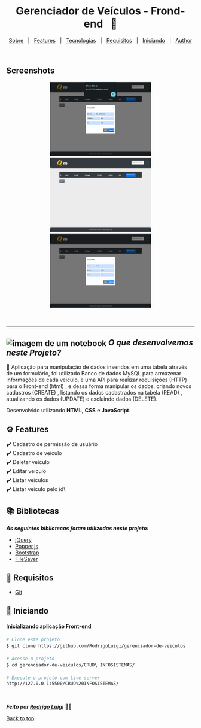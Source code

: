 # <h1 id="top" align="center">Gerenciador de Veículos - Frond-end &nbsp; 🚗</h1>

<p align="center">
  <a href="#sobre">Sobre</a> &#xa0; | &#xa0; 
  <a href="#gear-features">Features</a> &#xa0; | &#xa0;
  <a href="#books-bibliotecas">Tecnologias</a> &#xa0; | &#xa0;
  <a href="#-requisitos">Requisitos</a> &#xa0; | &#xa0;
  <a href="#checkered_flag-iniciando">Iniciando</a> &#xa0; | &#xa0;
  <a href="https://github.com/RodrigoLuigi" target="_blank">Author</a>
</p>

<br>

## Screenshots

<div align="center">
  <img src="assets/images/image.png" width="270px" height="200px">
  <img src="assets/images/image-1.png" width="270px" height="200px">
  <img src="assets/images/image-2.png" width="270px" height="200px">
</div>

<br><hr>

## <img id="sobre" src="https://imgur.com/VhTBbHg.png" alt="imagem de um notebook" align="center" width="30px"> _**O que desenvolvemos neste Projeto?**_

📌 Aplicação para manipulação de dados inseridos em uma tabela através de um formulário, foi utilizado Banco de dados MySQL para armazenar informações de cada veiculo, e uma API para realizar requisições (HTTP) para o Front-end (html) , e dessa forma manipular os dados, criando novos cadastros (CREATE) , listando os dados cadastrados na tabela (READ) , atualizando os dados (UPDATE) e excluindo dados (DELETE).

Desenvolvido utilizando **HTML**, **CSS** e **JavaScript**.

## :gear: Features

:heavy_check_mark: Cadastro de permissão de usuário\
:heavy_check_mark: Cadastro de veículo\
:heavy_check_mark: Deletar veículo\
:heavy_check_mark: Editar veículo\
:heavy_check_mark: Listar veículos\
:heavy_check_mark: Listar veículo pelo id\

## :books: Bibliotecas

_**As seguintes bibliotecas foram utilizadas neste projeto:**_

- [jQuery](https://code.jquery.com/jquery-3.4.1.slim.min.js)
- [Popper.js](https://cdn.jsdelivr.net/npm/popper.js@1.16.0/dist/umd/popper.min.js)
- [Bootstrap](https://stackpath.bootstrapcdn.com/bootstrap/4.4.1/js/bootstrap.min.js)
- [FileSaver](https://github.com/eligrey/FileSaver.js)

## 📝 Requisitos

- [Git](https://git-scm.com)

## :checkered_flag: Iniciando

#### Inicializando aplicação Front-end

```bash
# Clone este projeto
$ git clone https://github.com/RodrigoLuigi/gerenciador-de-veiculos

# Acesse o projeto
$ cd gerenciador-de-veiculos/CRUD\ INFOSISTEMAS/

# Execute o projeto com Live server
http://127.0.0.1:5500/CRUD%20INFOSISTEMAS/
```

&#xa0;

_**Feito por <a href="https://github.com/RodrigoLuigi" target="_blank">Rodrigo Luigi</a>**_ 👨‍🚀

<a href="#top">Back to top</a>